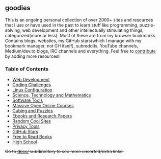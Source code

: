## goodies

This is an ongoing personal collection of over 2000+ sites and resources that I use or have used in the past to learn stuff like programming, puzzle-solving, web development and other intellectually stimulating things, categorized(more or less). Most of these are from my browser bookmarks. Contains blogs, websites, my GitHub stars(which I manage with my bookmark manager, not GH itself), subreddits, YouTube channels, Medium/dev.to blogs, IRC channels and everything. Feel free to [contribute](CONTRIBUTING.md) by adding more resources!

### Table of Contents

- [Web Development](docs/web-development.md)
- [Coding Challenges](docs/coding-challenges.md)
- [Linux Configuration](docs/linux-configuration.md)
- [Science, Technology and Mathematics](docs/science-technology-and-mathematics.md)
- [Software Tools](docs/software-tools.md)
- [Massive Open Online Courses](docs/moocs-and-courses.md)
- [Cubing and Puzzles](docs/cubing-and-puzzles.md)
- [Ebooks and Research Papers](docs/ebooks-and-research-papers.md)
- [Random Cool Sites](docs/random-cool-sites.md)
- [Privacy Tools](docs/privacy-tools.md)
- [GitHub Stars](docs/github-stars.md)
- [Free to Read Books](docs/free-to-read-books.md)
- [High School](docs/high-school.md)

<del>Go to [docs/](docs) subdirectory to see more unsorted/extra links.</del>

